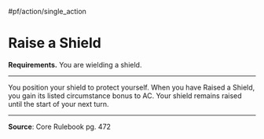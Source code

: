 #pf/action/single_action 
# Raise a Shield
**Requirements.** You are wielding a shield.

---
You position your shield to protect yourself. When you have Raised a Shield, you gain its listed circumstance bonus to AC. Your shield remains raised until the start of your next turn.

---
**Source**: Core Rulebook pg. 472